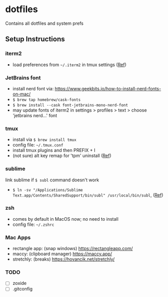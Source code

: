 # dotfiles
Contains all dotfiles and system prefs

## Setup Instructions

### iterm2
* load preferences from `~/.iterm2` in tmux settings ([Ref](https://shyr.io/blog/sync-iterm2-configs))

### JetBrains font
* install nerd font via: https://www.geekbits.io/how-to-install-nerd-fonts-on-mac/
* `$ brew tap homebrew/cask-fonts`
* `$ brew install --cask font-jetbrains-mono-nerd-font`
* may update fonts of iterm2 in settings > profiles > text > choose 'jetbrains nerd...' font

### tmux
* install via `$ brew install tmux`
* config file: `~/.tmux.conf`
* install tmux plugins and then PREFIX + I
* (not sure) alt key remap for 'tpm' uninstall ([Ref](https://github.com/tmux-plugins/tpm/issues/70))

### sublime
link sublime if `$ subl` command doesn't work
* `$ ln -sv "/Applications/Sublime Text.app/Contents/SharedSupport/bin/subl" /usr/local/bin/subl`, ([Ref](https://gist.github.com/martinbuberl/5823ed247d279d1a2d06))

### zsh
* comes by default in MacOS now; no need to install
* config file: `~/.zshrc`

### Mac Apps
* rectangle app: (snap windows) https://rectangleapp.com/
* maccy: (clipboard manager) https://maccy.app/
* stretchly: (breaks) https://hovancik.net/stretchly/


### TODO
- [ ] zoxide
- [ ] .gitconfig
